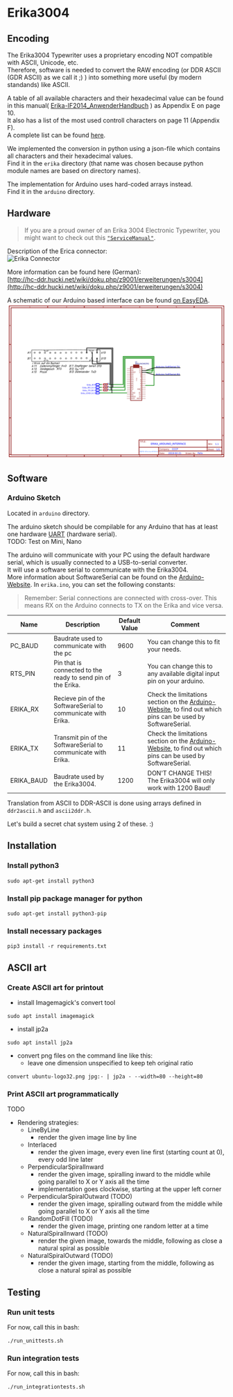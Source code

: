 # Erika3004

## Encoding

The Erika3004 Typewriter uses a proprietary encoding NOT compatible with ASCII, Unicode, etc.  
Therefore, software is needed to convert the RAW encoding (or DDR ASCII (GDR ASCII) as we call it ;) ) 
into something more useful (by modern standands) like ASCII.

A table of all available characters and their hexadecimal value can be found in this 
manual( [Erika-IF2014_AnwenderHandbuch](Erika-IF2014_AnwenderHandbuch.pdf) ) as Appendix E on page 10.    
It also has a list of the most used controll characters on page 11 (Appendix F).  
A complete list can be found [here](http://hc-ddr.hucki.net/wiki/doku.php/z9001/erweiterungen/s3004).  

We implemented the conversion in python using a json-file which contains all characters and their hexadecimal values.  
Find it in the `erika` directory (that name was chosen because python module names are based on directory names). 
  
The implementation for Arduino uses hard-coded arrays instead.  
Find it in the `arduino` directory. 

## Hardware

> If you are a proud owner of an Erika 3004 Electronic Typewriter, you might want to check out this [`"ServiceManual"`](./docs/Felix'ServiceManual.md).

Description of the Erica connector:  
![Erika Connector](http://hc-ddr.hucki.net/wiki/lib/exe/fetch.php/z9001/erweiterungen/s3004_anschluss.jpg?cache=)

More information can be found here (German):  
[http://hc-ddr.hucki.net/wiki/doku.php/z9001/erweiterungen/s3004](http://hc-ddr.hucki.net/wiki/doku.php/z9001/erweiterungen/s3004)

A schematic of our Arduino based interface can be found [on EasyEDA](https://easyeda.com/sirexeclp/erikaarduinointerface).
![Schematic](docs/Schematic_ErikaArduinoInterface.png)

## Software

### Arduino Sketch

Located in `arduino` directory.

The arduino sketch should be compilable for any Arduino that has at least one hardware 
[UART](https://en.wikipedia.org/wiki/Universal_asynchronous_receiver-transmitter) (hardware serial).  
TODO: Test on Mini, Nano

The arduino will communicate with your PC using the default hardware serial, which is usually connected to a 
USB-to-serial converter.  
It will use a software serial to communicate with the Erika3004.  
More information about SoftwareSerial can be found on the 
[Arduino-Website](https://www.arduino.cc/en/Reference/SoftwareSerial).
In `erika.ino`, you can set the following constants:

> Remember: Serial connections are connected with cross-over. This means RX on the Arduino connects to TX on the Erika and vice versa.

|Name|Description|Default Value|Comment|
|----|-----------|-------------|-------|
|PC_BAUD| Baudrate used to communicate with the pc|9600|You can change this to fit your needs.|
|RTS_PIN| Pin that is connected to the ready to send pin of the Erika.|3|You can change this to any available digital input pin on your arduino.|
|ERIKA_RX| Recieve pin of the SoftwareSerial to communicate with Erika.|10|Check the limitations section on the  [Arduino-Website](https://www.arduino.cc/en/Reference/SoftwareSerial), to find out which pins can be used by SoftwareSerial.|
|ERIKA_TX| Transmit pin of the SoftwareSerial to communicate with Erika.|11|Check the limitations section on the  [Arduino-Website](https://www.arduino.cc/en/Reference/SoftwareSerial), to find out which pins can be used by SoftwareSerial.|
|ERIKA_BAUD| Baudrate used by the Erika3004.|1200|DON'T CHANGE THIS! The Erika3004 will only work with 1200 Baud!|

Translation from ASCII to DDR-ASCII is done using arrays defined in `ddr2ascii.h` and `ascii2ddr.h`.  

Let's build a secret chat system using 2 of these. :)


## Installation 

### Install python3
```
sudo apt-get install python3
```

### Install pip package manager for python
```
sudo apt-get install python3-pip
```

### Install necessary packages
```
pip3 install -r requirements.txt
```


## ASCII art

### Create ASCII art for printout

* install Imagemagick's convert tool
```
sudo apt install imagemagick 
```
* install jp2a
```
sudo apt install jp2a
```
* convert png files on the command line like this: 
  * leave one dimension unspecified to keep teh original ratio
```
convert ubuntu-logo32.png jpg:- | jp2a - --width=80 --height=80
```

### Print ASCII art programmatically 

TODO 

* Rendering strategies:
  * LineByLine
    * render the given image line by line 
  * Interlaced 
    * render the given image, every even line first (starting count at 0), every odd line later
  * PerpendicularSpiralInward 
    * render the given image, spiralling inward to the middle while going parallel to X or Y axis all the time
    * implementation goes clockwise, starting at the upper left corner
  * PerpendicularSpiralOutward (TODO)
    * render the given image, spiralling outward from the middle while going parallel to X or Y axis all the time
  * RandomDotFill (TODO)
    * render the given image, printing one random letter at a time
  * NaturalSpiralInward (TODO)
    * render the given image, towards the middle, following as close a natural spiral as possible
  * NaturalSpiralOutward (TODO)
    * render the given image, starting from the middle, following as close a natural spiral as possible


## Testing

### Run unit tests

For now, call this in bash: 
```
./run_unittests.sh
```


### Run integration tests

For now, call this in bash: 
```
./run_integrationtests.sh
```
